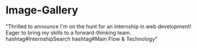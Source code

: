 # Image-Gallery
"Thrilled to announce I'm on the hunt for an internship in web development! Eager to bring my skills to a forward-thinking team. hashtag#InternshipSearch hashtag#Main Flow &amp; Technology"
